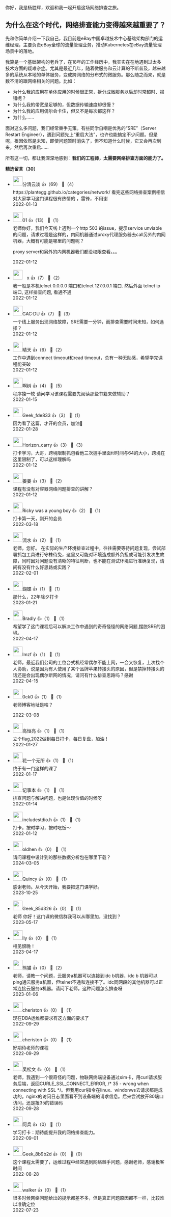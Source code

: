 你好，我是杨胜辉，欢迎和我一起开启这场网络排查之旅。

## 为什么在这个时代，网络排查能力变得越来越重要了？

先和你简单介绍一下我自己，我目前是eBay中国卓越技术中心基础架构部门的运维经理，主要负责eBay全球的流量管理业务，推动Kubernetes在eBay流量管理场景中的落地。

我算是一个基础架构的老兵了，在18年的工作经历中，我实实在在地遇到过太多技术方面的疑难杂症。尤其是最近几年，随着微服务和云计算的不断普及，越来越多的系统从本地的单体服务，变成跨网络的分布式的微服务。那么随之而来，就是数不清的跟网络相关的问题。比如：

- 为什么我的应用在单体应用的时候很正常，拆分成微服务以后却时常超时、报错呢？
- 为什么我的带宽是足够的，但数据传输速度却很慢？
- 为什么我的应用偶尔会卡住，但又不是每次都这样？
- 为什么……

面对这么多问题，我们经常束手无策。有些同学自嘲是优秀的“SRE”（Server Restart Engineer），遇到问题先上“重启大法”，也许也能搞定不少问题。但是呢，根因依然是未知，即使问题暂时消失了，但不知道什么时候，它又会再次到来，然后再次重启……

所有这一切，都让我深深地感到：**我们的工程师，太需要网络排查方面的能力了。**
<div><strong>精选留言（30）</strong></div><ul>
<li><img src="https://static001.geekbang.org/account/avatar/00/13/60/71/895ee6cf.jpg" width="30px"><span>分清云淡</span> 👍（69） 💬（4）<div>https:&#47;&#47;plantegg.github.io&#47;categories&#47;network&#47;  看完这些网络排查案例相信对大家学习这门课程很有热情的 ，雷锋，不用谢</div>2022-01-13</li><br/><li><img src="https://static001.geekbang.org/account/avatar/00/12/d3/92/71f0243d.jpg" width="30px"><span>01</span> 👍（13） 💬（1）<div>老师你好，我们今天线上遇到一个http 503 的issue，提示service unviable的问题，请求过程是这样的，内网机器通过proxy代理服务器去call另外的内网机器，大概有可能是哪里的问题呢？

proxy server和另外的内网机器我们都没权限查看。。。</div>2022-01-12</li><br/><li><img src="https://static001.geekbang.org/account/avatar/00/0f/f7/3c/834be79a.jpg" width="30px"><span>　x</span> 👍（7） 💬（2）<div>我一般是本机telnet 0.0.0.0 端口和telnet 127.0.0.1 端口.
然后外面 telnet ip 端口, 这样排查问题, 看通不通</div>2022-01-12</li><br/><li><img src="https://static001.geekbang.org/account/avatar/00/15/23/bb/a1a61f7c.jpg" width="30px"><span>GAC·DU</span> 👍（7） 💬（3）<div>一个线上服务出现网络故障，SRE需要一分钟，而排查需要时间未知，如何选择？</div>2022-01-12</li><br/><li><img src="http://thirdwx.qlogo.cn/mmopen/vi_32/Q0j4TwGTfTJbbt3fgbBy6OskfiatMyoGJj9qY9WvrRQibuaYws6UlAiawWKbhl8CCZM1NLB25icszv8XI2fJLMSzZQ/132" width="30px"><span>晴天</span> 👍（6） 💬（2）<div>工作中遇到connect timeout和read timeout，总有一种无助感，希望学完课程能突破</div>2022-01-12</li><br/><li><img src="http://thirdwx.qlogo.cn/mmopen/vi_32/pZ5ibu3jOPTfWVtzTeNTiaL2PiabGT2Y2yKd2TNDcZMkIY34T5fhGcSnBjgpkd54Q3S6b3gRW3yYTxZk0QHYB0qnw/132" width="30px"><span>啊树</span> 👍（4） 💬（5）<div>程序猿一枚 请问学习该课程需要先阅读那些书籍来做辅助？</div>2022-01-15</li><br/><li><img src="https://static001.geekbang.org/account/avatar/00/23/28/5d/ffd0b1ba.jpg" width="30px"><span>Geek_fde833</span> 👍（3） 💬（1）<div>因为看了这篇，才开的会员，加油💪</div>2022-01-28</li><br/><li><img src="https://static001.geekbang.org/account/avatar/00/26/96/87/e0bab9a5.jpg" width="30px"><span>Horizon_carry</span> 👍（3） 💬（3）<div>打卡学习，大哥，跨境限制抓包看他三次握手里面ttl时间与64的大小，跨境在这里限制了，可以这样理解吗</div>2022-01-12</li><br/><li><img src="https://static001.geekbang.org/account/avatar/00/11/18/4c/e12f3b41.jpg" width="30px"><span>姜姜</span> 👍（3） 💬（2）<div>课程有没有对容器网络问题排查的讲解？</div>2022-01-12</li><br/><li><img src="https://static001.geekbang.org/account/avatar/00/24/09/09/52bfa0e1.jpg" width="30px"><span>Ricky was a young boy</span> 👍（2） 💬（1）<div>打卡第一天，刚开的会员</div>2022-03-18</li><br/><li><img src="" width="30px"><span>流水</span> 👍（2） 💬（1）<div>
老师，您好。
在实际的生产环境排查过程中，往往需要等待问题复现，尝试部署抓包工具进行守株待兔，这里又可能对环境造成额外负担或可能引发次生故障，同时因对问题没有清晰的特征判断，也不能在测试环境进行准确复现，请问有没有什么好思路或实践？</div>2022-02-01</li><br/><li><img src="https://static001.geekbang.org/account/avatar/00/12/34/cf/0a316b48.jpg" width="30px"><span>蝴蝶</span> 👍（1） 💬（1）<div>那什么，22年除夕打卡</div>2023-01-21</li><br/><li><img src="https://static001.geekbang.org/account/avatar/00/0f/63/1f/f049597d.jpg" width="30px"><span>Bradly</span> 👍（1） 💬（1）<div>希望学了这门课程后可以解决工作中遇到的奇奇怪怪的网络问题,摆脱SRE的困境。</div>2022-04-17</li><br/><li><img src="https://static001.geekbang.org/account/avatar/00/14/82/c3/53fdf720.jpg" width="30px"><span>lmzf</span> 👍（1） 💬（1）<div>老师，最近我们公司的工位台式机经常偶尔不能上网，一会又恢复，上次找个人协助，说是因为有人使用了某个品牌苹果转接头的原因，但是禁掉转接头的话还是会出现偶尔断网的情况，请问有什么排查思路吗？感谢</div>2022-04-15</li><br/><li><img src="https://static001.geekbang.org/account/avatar/00/11/cf/dc/f119f657.jpg" width="30px"><span>0ck0</span> 👍（1） 💬（1）<div>老师博客地址是啥？
</div>2022-03-08</li><br/><li><img src="https://static001.geekbang.org/account/avatar/00/2c/45/dc/987a71d8.jpg" width="30px"><span>高恒亮</span> 👍（1） 💬（1）<div>立个flag,2022做到每日打卡，每日复盘，加油！</div>2022-01-27</li><br/><li><img src="https://static001.geekbang.org/account/avatar/00/0f/57/13/d8eca647.jpg" width="30px"><span>花一个无所</span> 👍（1） 💬（1）<div>终于有一门这样的课了</div>2022-01-17</li><br/><li><img src="https://static001.geekbang.org/account/avatar/00/1b/6f/0d/7dc0b289.jpg" width="30px"><span>记事本</span> 👍（1） 💬（1）<div>排查问题与解决问题，也是体现价值的时候呀</div>2022-01-14</li><br/><li><img src="https://static001.geekbang.org/account/avatar/00/23/52/66/3e4d4846.jpg" width="30px"><span>includestdio.h</span> 👍（1） 💬（1）<div>打卡，按时学习，按时吃饭～</div>2022-01-12</li><br/><li><img src="https://static001.geekbang.org/account/avatar/00/3a/94/d2/791d0f5e.jpg" width="30px"><span>oldhen</span> 👍（0） 💬（1）<div>请问课程中设计到的那些数据分析包在哪里下载？</div>2024-03-05</li><br/><li><img src="https://static001.geekbang.org/account/avatar/00/2c/86/8f/7ac1dae0.jpg" width="30px"><span>Quincy</span> 👍（0） 💬（1）<div>感谢老师。从今天开始，我要把这门课学好。</div>2023-10-25</li><br/><li><img src="" width="30px"><span>Geek_85d326</span> 👍（0） 💬（1）<div>老师  你好！这门课的微信群我可以从哪里加，没找到？</div>2023-05-17</li><br/><li><img src="https://static001.geekbang.org/account/avatar/00/14/2c/a7/7f702c49.jpg" width="30px"><span>liy</span> 👍（0） 💬（1）<div>相见恨晚！</div>2023-04-17</li><br/><li><img src="https://static001.geekbang.org/account/avatar/00/10/7b/ae/66ae403d.jpg" width="30px"><span>熊猫</span> 👍（0） 💬（2）<div>老师，请教一个问题，云服务a机器可以连接到idc b机器，idc b 机器可以ping通云服务a机器，但telnet不通和连接不了。idc同网段的其他机器可以正常连接云服务a机器。请问下老师，这种问题怎么排查呀</div>2023-01-06</li><br/><li><img src="https://static001.geekbang.org/account/avatar/00/13/fd/20/2761ef0e.jpg" width="30px"><span>cheriston</span> 👍（0） 💬（1）<div>现在DBA运维都要求有这方面的要求了</div>2022-09-29</li><br/><li><img src="https://static001.geekbang.org/account/avatar/00/13/fd/20/2761ef0e.jpg" width="30px"><span>cheriston</span> 👍（0） 💬（1）<div>好期待老师的课程</div>2022-09-29</li><br/><li><img src="https://static001.geekbang.org/account/avatar/00/10/93/c6/a5a888d4.jpg" width="30px"><span>吴松文</span> 👍（0） 💬（1）<div>老师，我遇到一个很奇怪的问题，物联网终端设备通过sim卡，用curl请求服务后端，返回CURLE_SSL_CONNECT_ERROR,       &#47;* 35 - wrong when connecting with SSL *&#47;。但我用curl指令在linux、windonws去请求都是成功的。nginx的访问日志里面看不到设备端的请求信息。后来尝试放开80端口访问，还是报35的错误码</div>2022-09-28</li><br/><li><img src="https://static001.geekbang.org/account/avatar/00/0f/cb/52/d3c95e6c.jpg" width="30px"><span>阿兵</span> 👍（0） 💬（1）<div>学习打卡：期待能提升我的网络排查能力。</div>2022-09-01</li><br/><li><img src="" width="30px"><span>Geek_8b9b2d</span> 👍（0） 💬（0）<div>这个课程太需要了，运维过程中经常遇到网络棘手问题，感谢老师，感谢极客时间</div>2022-08-28</li><br/><li><img src="https://static001.geekbang.org/account/avatar/00/14/34/bb/0b971fca.jpg" width="30px"><span>walker</span> 👍（0） 💬（1）<div>很多时候网络问题给出的提示都差不多，但是真正问题原因都不一样，比较难以准确定位</div>2022-07-23</li><br/>
</ul>